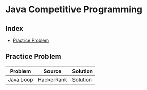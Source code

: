 # Java Competitive Programming

## Index
- [Practice Problem](#practice-problem)

## Practice Problem
| Problem | Source | Solution |
|---------|--------|----------|
|[Java Loop](https://www.hackerrank.com/challenges/java-loops-i/problem?isFullScreen=true) | HackerRank | [Solution]()